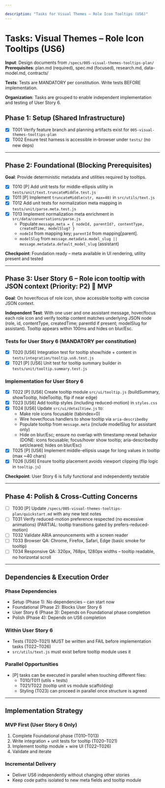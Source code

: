 ```yaml
---

description: "Tasks for Visual Themes – Role Icon Tooltips (US6)"
---
```


# Tasks: Visual Themes – Role Icon Tooltips (US6)

**Input**: Design documents from `/specs/005-visual-themes-tooltips-plan/`
**Prerequisites**: plan.md (required), spec.md (focused), research.md, data-model.md, contracts/

**Tests**: Tests are MANDATORY per constitution. Write tests BEFORE implementation.

**Organization**: Tasks are grouped to enable independent implementation and testing of User Story 6.

## Phase 1: Setup (Shared Infrastructure)

- [x] T001 Verify feature branch and planning artifacts exist for `005-visual-themes-tooltips-plan`
- [x] T002 Ensure test harness is accessible in-browser under `tests/` (no new deps)

---

## Phase 2: Foundational (Blocking Prerequisites)

**Goal**: Provide deterministic metadata and utilities required by tooltips.

- [x] T010 [P] Add unit tests for middle-ellipsis utility in `tests/unit/text.truncateMiddle.test.js`
- [x] T011 [P] Implement `truncateMiddle(str, max=40)` in `src/utils/text.js`
- [x] T012 Add unit tests for normalization meta mapping in `tests/unit/parse.meta.test.js`
- [x] T013 Implement normalization meta enrichment in `src/data/conversations/parse.js`
  - Populate `message.meta = { nodeId, parentId?, contentType, createdTime, modelSlug? }`
  - `nodeId` from mapping key; `parentId` from mapping[parent].
  - `modelSlug` from `message.metadata.model_slug || message.metadata.default_model_slug` (assistant)

**Checkpoint**: Foundation ready – meta available in UI rendering, utility present and tested

---

## Phase 3: User Story 6 – Role icon tooltip with JSON context (Priority: P2) 🎯 MVP

**Goal**: On hover/focus of role icon, show accessible tooltip with concise JSON context.

**Independent Test**: With one user and one assistant message, hover/focus each role icon and verify tooltip content matches underlying JSON node (role, id, contentType, createdTime; parentId if present; modelSlug for assistant). Tooltip appears within 100ms and hides on blur/Esc.

### Tests for User Story 6 (MANDATORY per constitution)

- [x] T020 [US6] Integration test for tooltip show/hide + content in `tests/integration/tooltip.us6.test.js`
- [x] T021 [P] [US6] Unit test for tooltip summary builder in `tests/unit/tooltip.summary.test.js`

### Implementation for User Story 6

- [x] T022 [P] [US6] Create tooltip module `src/ui/tooltip.js` (buildSummary, showTooltip, hideTooltip, flip if near edge)
- [x] T023 [US6] Add tooltip styles (including reduced-motion) in `styles.css`
- [x] T024 [US6] Update `src/ui/detailView.js` to:
  - Make role icons focusable (tabindex=0)
  - Wire hover/focus handlers to show tooltip via `aria-describedby`
  - Populate tooltip from `message.meta` (include modelSlug for assistant only)
  - Hide on blur/Esc; ensure no overlap with timestamp reveal behavior
  (DONE: icons focusable; focus/hover show tooltip; aria-describedby set/cleared; hides on blur/Esc)
- [x] T025 [P] [US6] Implement middle-ellipsis usage for long values in tooltip (max ~40 chars)
- [x] T026 [US6] Ensure tooltip placement avoids viewport clipping (flip logic in `tooltip.js`)

**Checkpoint**: User Story 6 is fully functional and independently testable

---

## Phase 4: Polish & Cross-Cutting Concerns

- [ ] T030 [P] Update `/specs/005-visual-themes-tooltips-plan/quickstart.md` with any new test notes
- [ ] T031 Verify reduced-motion preference respected (no excessive animations) (PARTIAL: tooltip transitions gated by prefers-reduced-motion)
- [ ] T032 Validate ARIA announcements with a screen reader
- [ ] T033 Browser QA: Chrome, Firefox, Safari, Edge (basic smoke for tooltip)
- [ ] T034 Responsive QA: 320px, 768px, 1280px widths – tooltip readable, no horizontal scroll

---

## Dependencies & Execution Order

### Phase Dependencies

- Setup (Phase 1): No dependencies – can start now
- Foundational (Phase 2): Blocks User Story 6
- User Story 6 (Phase 3): Depends on Foundational phase completion
- Polish (Phase 4): Depends on US6 completion

### Within User Story 6

- Tests (T020–T021) MUST be written and FAIL before implementation tasks (T022–T026)
- `src/utils/text.js` must exist before tooltip module uses it

### Parallel Opportunities

- [P] tasks can be executed in parallel when touching different files:
  - T010/T011 (utils + tests)
  - T021/T022 (tooltip unit vs module scaffolding)
  - Styling (T023) can proceed in parallel once structure is agreed

---

## Implementation Strategy

### MVP First (User Story 6 Only)

1. Complete Foundational phase (T010–T013)
2. Write integration + unit tests for tooltip (T020–T021)
3. Implement tooltip module + wire UI (T022–T026)
4. Validate and iterate

### Incremental Delivery

- Deliver US6 independently without changing other stories
- Keep code paths isolated to new meta fields and tooltip module

